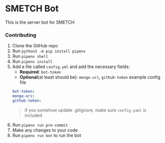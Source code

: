# SMETCH Bot

This is the server bot for SMETCH

### Contributing
1. Clone the GitHub repo
2. Run `python3 -m pip install pipenv`
3. Run `pipenv shell`
4. Run `pipenv install`
5. Add a file called `config.yml` and add the necessary fields:
    - **Required**: `bot-token`
    - **Optional**(at least should be): `mongo-uri`, `github-token`
    example config file
    ```yml
    bot-token: 
    mongo-uri: 
    github-token: 
    ```
    > if you somehow update .gitignore, make sure `config.yaml` is included
6. Run `pipenv run pre-commit`
7. Make any changes to your code
8. Run `pipenv run bot` to run the bot
